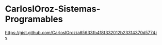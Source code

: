 # CarlosIOroz-Sistemas-Programables


https://gist.github.com/CarlosIOroz/a85633fb4f8f332012b23314370d5774.js
